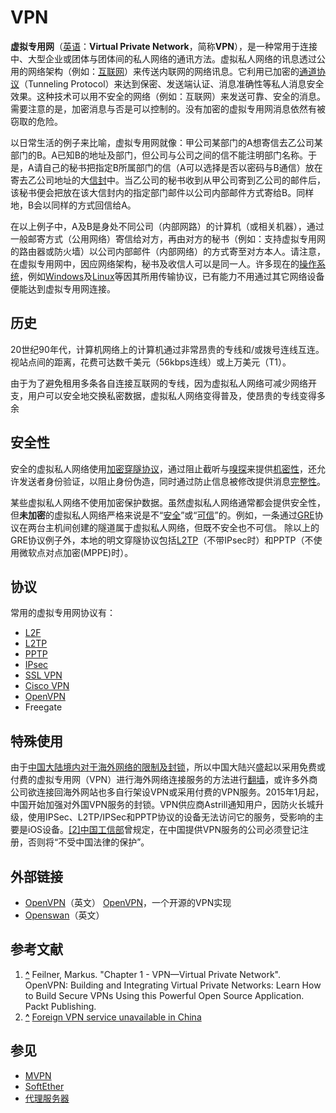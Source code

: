 # VPN

**虚拟专用网**（[英语](https://zh.wikipedia.org/wiki/%E8%8B%B1%E8%AF%AD)：**Virtual Private Network**，简称**VPN**），是一种常用于连接中、大型企业或团体与团体间的私人网络的通讯方法。虚拟私人网络的讯息透过公用的网络架构（例如：[互联网](https://zh.wikipedia.org/wiki/%E4%BA%92%E8%81%94%E7%BD%91)）来传送内联网的网络讯息。它利用已加密的[通道协议](https://zh.wikipedia.org/wiki/%E9%80%9A%E9%81%93%E5%8D%94%E8%AD%B0)（Tunneling Protocol）来达到保密、发送端认证、消息准确性等私人消息安全效果。这种技术可以用不安全的网络（例如：互联网）来发送可靠、安全的消息。需要注意的是，加密消息与否是可以控制的。没有加密的虚拟专用网消息依然有被窃取的危险。

以日常生活的例子来比喻，虚拟专用网就像：甲公司某部门的A想寄信去乙公司某部门的B。A已知B的地址及部门，但公司与公司之间的信不能注明部门名称。于是，A请自己的秘书把指定B所属部门的信（A可以选择是否以密码与B通信）放在寄去乙公司地址的大[信封](https://zh.wikipedia.org/wiki/%E4%BF%A1%E5%B0%81)中。当乙公司的秘书收到从甲公司寄到乙公司的邮件后，该秘书便会把放在该大信封内的指定部门邮件以公司内部邮件方式寄给B。同样地，B会以同样的方式回信给A。

在以上例子中，A及B是身处不同公司（内部网路）的计算机（或相关机器），通过一般邮寄方式（公用网络）寄信给对方，再由对方的秘书（例如：支持虚拟专用网的路由器或防火墙）以公司内部邮件（内部网络）的方式寄至对方本人。请注意，在虚拟专用网中，因应网络架构，秘书及收信人可以是同一人。许多现在的[操作系统](https://zh.wikipedia.org/wiki/%E4%BD%9C%E6%A5%AD%E7%B3%BB%E7%B5%B1)，例如[Windows](https://zh.wikipedia.org/wiki/Windows)及[Linux](https://zh.wikipedia.org/wiki/Linux)等因其所用传输协议，已有能力不用通过其它网络设备便能达到虚拟专用网连接。

## 历史

20世纪90年代，计算机网络上的计算机通过非常昂贵的专线和/或拨号连线互连。视站点间的距离，花费可达数千美元（56kbps连线）或上万美元（T1）。

由于为了避免租用多条各自连接互联网的专线，因为虚拟私人网络可减少网络开支，用户可以安全地交换私密数据，虚拟私人网络变得普及，使昂贵的专线变得多余

## 安全性

安全的虚拟私人网络使用[加密](https://zh.wikipedia.org/wiki/%E5%8A%A0%E5%AF%86)[穿隧协议](https://zh.wikipedia.org/wiki/%E7%A9%BF%E9%9A%A7%E5%8D%94%E8%AD%B0)，通过阻止截听与[嗅探](https://zh.wikipedia.org/wiki/%E5%97%85%E6%8E%A2)来提供[机密性](https://zh.wikipedia.org/wiki/%E6%9C%BA%E5%AF%86%E6%80%A7)，还允许发送者身份验证，以阻止身份伪造，同时通过防止信息被修改提供消息[完整性](https://zh.wikipedia.org/wiki/%E5%AE%8C%E6%95%B4%E6%80%A7)。

某些虚拟私人网络不使用加密保护数据。虽然虚拟私人网络通常都会提供安全性，但**未加密**的虚拟私人网络严格来说是不“[安全](https://zh.wikipedia.org/wiki/%E4%BF%A1%E6%81%AF%E5%AE%89%E5%85%A8)”或“[可信](https://zh.wikipedia.org/wiki/%E5%8F%AF%E4%BF%A1%E8%AE%A1%E7%AE%97)”的。例如，一条通过[GRE](https://zh.wikipedia.org/wiki/%E9%80%9A%E7%94%A8%E8%B7%AF%E7%94%B1%E5%B0%81%E8%A3%85)协议在两台主机间创建的隧道属于虚拟私人网络，但既不安全也不可信。 除以上的GRE协议例子外，本地的明文穿隧协议包括[L2TP](https://zh.wikipedia.org/wiki/L2TP)（不带IPsec时）和PPTP（不使用微软点对点加密(MPPE)时）。

## 协议

常用的虚拟专用网协议有：

  * [L2F](https://zh.wikipedia.org/wiki/L2F)
  * [L2TP](https://zh.wikipedia.org/wiki/%E7%AC%AC%E4%BA%8C%E5%B1%82%E9%9A%A7%E9%81%93%E5%8D%8F%E8%AE%AE)
  * [PPTP](https://zh.wikipedia.org/wiki/%E9%BB%9E%E5%B0%8D%E9%BB%9E%E9%9A%A7%E9%81%93%E5%8D%94%E8%AD%B0)
  * [IPsec](https://zh.wikipedia.org/wiki/IPsec)
  * [SSL VPN](https://zh.wikipedia.org/w/index.php?title=SSL_VPN&action=edit&redlink=1)
  * [Cisco VPN](https://zh.wikipedia.org/w/index.php?title=Cisco_VPN&action=edit&redlink=1)
  * [OpenVPN](https://zh.wikipedia.org/wiki/OpenVPN)
  * Freegate

## 特殊使用

由于[中国大陆境内对于海外网络的限制及封锁](https://zh.wikipedia.org/wiki/%E4%B8%AD%E8%8F%AF%E4%BA%BA%E6%B0%91%E5%85%B1%E5%92%8C%E5%9C%8B%E7%B6%B2%E7%B5%A1%E5%AF%A9%E6%9F%A5)，所以中国大陆兴盛起以采用免费或付费的虚拟专用网（VPN）进行海外网络连接服务的方法进行[翻墙](https://zh.wikipedia.org/wiki/%E7%AA%81%E7%A0%B4%E7%BD%91%E7%BB%9C%E5%AE%A1%E6%9F%A5)，或许多外商公司欲连接回海外网站也多自行架设VPN或采用付费的VPN服务。2015年1月起，中国开始加强对外国VPN服务的封锁。VPN供应商Astrill通知用户，因防火长城升级，使用IPSec、L2TP/IPSec和PPTP协议的设备无法访问它的服务，受影响的主要是iOS设备。[[2]](https://zh.wikipedia.org/wiki/%E8%99%9B%E6%93%AC%E7%A7%81%E4%BA%BA%E7%B6%B2%E8%B7%AF#cite_note-2)[中国工信部](https://zh.wikipedia.org/wiki/%E4%B8%AD%E5%8D%8E%E4%BA%BA%E6%B0%91%E5%85%B1%E5%92%8C%E5%9B%BD%E5%B7%A5%E4%B8%9A%E5%92%8C%E4%BF%A1%E6%81%AF%E5%8C%96%E9%83%A8)曾规定，在中国提供VPN服务的公司必须登记注册，否则将“不受中国法律的保护”。

## 外部链接

  * [OpenVPN](http://www.openvpn.net/)（英文） [OpenVPN](https://zh.wikipedia.org/wiki/OpenVPN)，一个开源的VPN实现
  * [Openswan](http://www.openswan.org/)（英文）

## 参考文献

  1. **[^](https://zh.wikipedia.org/wiki/%E8%99%9B%E6%93%AC%E7%A7%81%E4%BA%BA%E7%B6%B2%E8%B7%AF#cite_ref-1)** Feilner, Markus. "Chapter 1 - VPN—Virtual Private Network". OpenVPN: Building and Integrating Virtual Private Networks: Learn How to Build Secure VPNs Using this Powerful Open Source Application. Packt Publishing.
  2. **[^](https://zh.wikipedia.org/wiki/%E8%99%9B%E6%93%AC%E7%A7%81%E4%BA%BA%E7%B6%B2%E8%B7%AF#cite_ref-2)** [Foreign VPN service unavailable in China](http://en.people.cn/n/2015/0123/c90882-8840092.html)

## 参见

  * [MVPN](https://zh.wikipedia.org/wiki/MVPN)
  * [SoftEther](https://zh.wikipedia.org/w/index.php?title=SoftEther&action=edit&redlink=1)
  * [代理服务器](https://zh.wikipedia.org/wiki/%E4%BB%A3%E7%90%86%E4%BC%BA%E6%9C%8D%E5%99%A8)
